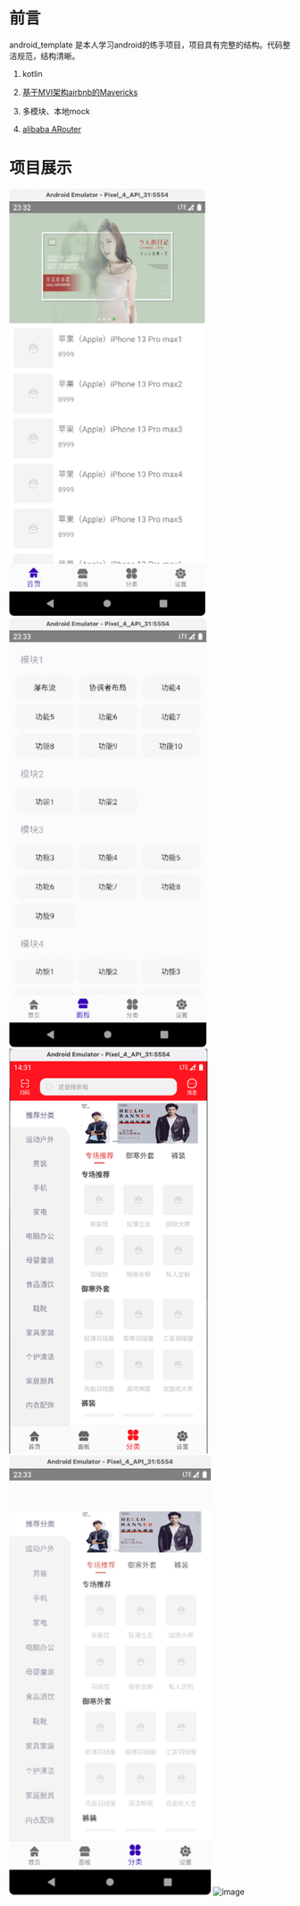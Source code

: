 # 前言

android_template 是本人学习android的练手项目，项目具有完整的结构。代码整洁规范，结构清晰。

1. kotlin

2. [基于MVI架构airbnb的Mavericks](https://airbnb.io/mavericks/#/README)

3. 多模块、本地mock

4. [alibaba ARouter](https://github.com/alibaba/ARouter/tree/master)

# 项目展示

<img src="images/screen1.png" title="" alt="image" width="351">
<img src="images/screen2.png" title="" alt="image" width="353">
<img src="images/screen3.png" title="" alt="image" width="355">
<img src="images/screen4.png" title="" alt="image" width="361">
<img src="images/screen5.png" title="" alt="image" width="361">